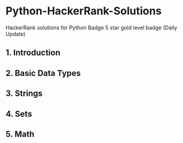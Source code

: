# Python-HackerRank-Solutions 
HackerRank solutions for Python Badge 5 star gold level badge (Daily Update)

## 1. Introduction


## 2. Basic Data Types


## 3. Strings


## 4. Sets

## 5. Math

